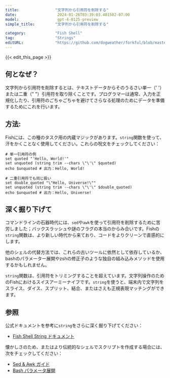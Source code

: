 ```yaml
---
title:                "文字列から引用符を削除する"
date:                  2024-01-26T03:39:03.401502-07:00
model:                 gpt-4-0125-preview
simple_title:         "文字列から引用符を削除する"

category:             "Fish Shell"
tag:                  "Strings"
editURL:              "https://github.com/dogweather/forkful/blob/master/content/ja/fish-shell/removing-quotes-from-a-string.md"
---
```


{{< edit_this_page >}}

## 何となぜ？

文字列から引用符を削除するとは、テキストデータからそのうるさい単一（' '）または二重（" "）引用符を取り除くことです。プログラマーは通常、入力を正規化したり、引用符のごちゃごちゃを避けてさらなる処理のためにデータを準備するためにこれを行います。

## 方法:

Fishには、この種のタスク用の内蔵マジックがあります。`string`関数を使って、汗をかくことなく使用してください。これらの呪文をチェックしてください：

```fish
# 単一引用符の例
set quoted "'Hello, World!'"
set unquoted (string trim --chars \"\'\" $quoted)
echo $unquoted # 出力：Hello, World!

# 二重引用符でも同じ扱い
set double_quoted "\"Hello, Universe!\""
set unquoted (string trim --chars \"\'\" $double_quoted)
echo $unquoted # 出力：Hello, Universe!
```

## 深く掘り下げて

コマンドラインの石器時代には、`sed`や`awk`を使って引用符を削除するために苦労しました；バックスラッシュや謎のフラグの本当のからみ合いです。Fishの`string`関数は、より新しい時代から来ており、コードをよりクリーンで直感的にします。

他のシェルの代替方法では、これらの古いツールに依然として依存しているか、bashのパラメーター展開やzshの修正子のような独自の組み込みメソッドを使用するかもしれません。

`string`関数は、引用符をトリミングすることを超えています。文字列操作のためのFishにおけるスイスアーミーナイフです。`string`を使うと、端末内で文字列をスライス、ダイス、スプリット、結合、またはさえも正規表現マッチングができます。

## 参照

公式ドキュメントを参考に`string`をさらに深く掘り下げてください：
- [Fish Shell String ドキュメント](https://fishshell.com/docs/current/commands.html#string)

懐かしさのため、またはより伝統的なシェルでスクリプトを作成する場合には、次をチェックしてください：
- [Sed & Awk ガイド](https://www.grymoire.com/Unix/Sed.html)
- [Bash パラメータ展開](https://www.gnu.org/software/bash/manual/html_node/Shell-Parameter-Expansion.html)
